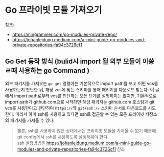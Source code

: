 # Go 프라이빗 모듈 가져오기

참조: 
- https://mingrammer.com/go-modules-private-repo/
- https://johanlejdung.medium.com/a-mini-guide-go-modules-and-private-repositories-fa94c3726cf1

## Go Get 동작 방식 (bulid시 import 될 외부 모듈이 이씅ㄹ때 사용하는 go Command )
외부 패키지를 가져오는 `go get` 명령어는 기본적으로 import path를 보고 어떤 vcs를 사용하는지 판단한 뒤, 해당 vcs에 맞는 스키마를 통해 패키지를 다운로드 받는다. 이 글에서 import path로부터 vcs를 판단하는 모든 단계를 설명하지는 않지만, 기본적으로 import path가 github.com으로 시작하면 해당 패키지는 github.com 호스팅과 git vcs를 사용한다고 판단하며 `https://`와 `git+ssh://` 스키마 순서로 다운로드를 시도한다. 따라서 이미 ssh를 사용하고 있다면 ssh로 접근할 수 있는 모든 프라이빗 저장소의 패키지를 가져올 수 있다.

> 물론, ssh를 사용하지 않은 상태에서는 프라이빗 모듈을 가져올 수 없기 때문에 git config에서 ssh를 사용하도록 설정해줘야 한다.   
ssh 설정방법은 https://johanlejdung.medium.com/a-mini-guide-go-modules-and-private-repositories-fa94c3726cf1 참조
